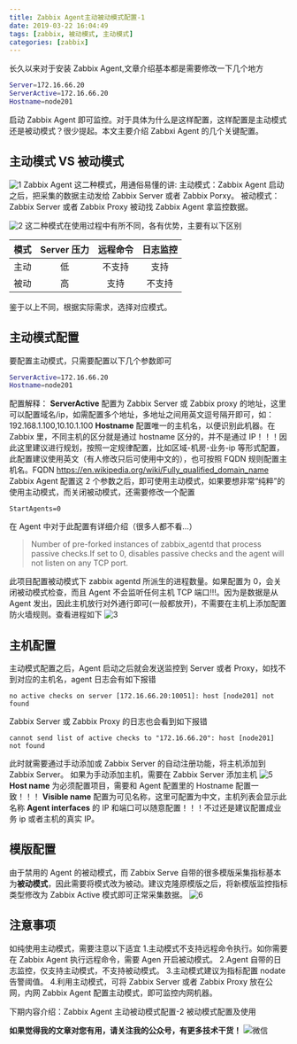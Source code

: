 ```yaml
---
title: Zabbix Agent主动被动模式配置-1
date: 2019-03-22 16:04:49
tags: [zabbix, 被动模式, 主动模式]
categories: [zabbix]
---
```


长久以来对于安装 Zabbix Agent,文章介绍基本都是需要修改一下几个地方

```bash
Server=172.16.66.20
ServerActive=172.16.66.20
Hostname=node201
```

启动 Zabbix Agent 即可监控。对于具体为什么是这样配置，这样配置是主动模式还是被动模式？很少提起。本文主要介绍 Zabbxi Agent 的几个关键配置。

## 主动模式 VS 被动模式

![1](https://img.cactifans.com/wp-content/uploads/2019/03/7EBBC8A6-B2C2-40AE-B86F-55EEF378A02B.jpg)
Zabbix Agent 这二种模式，用通俗易懂的讲:
主动模式：Zabbix Agent 启动之后，把采集的数据主动发给 Zabbix Server 或者 Zabbix Porxy。
被动模式：Zabbix Server 或者 Zabbix Proxy 被动找 Zabbix Agent 拿监控数据。

![2](https://img.cactifans.com/wp-content/uploads/2019/03/F8C8B1D3-C40E-478E-BC90-188FD7BA2488.jpg)
这二种模式在使用过程中有所不同，各有优势，主要有以下区别

| 模式 | Server 压力 | 远程命令 | 日志监控 |
| :--: | :---------: | :------: | :------: |
| 主动 |     低      |  不支持  |   支持   |
| 被动 |     高      |   支持   |  不支持  |

鉴于以上不同，根据实际需求，选择对应模式。

## 主动模式配置

要配置主动模式，只需要配置以下几个参数即可

```bash
ServerActive=172.16.66.20
Hostname=node201
```

配置解释：
**ServerActive** 配置为 Zabbix Server 或 Zabbix proxy 的地址，这里可以配置域名/ip，如需配置多个地址，多地址之间用英文逗号隔开即可，如：192.168.1.100,10.10.1.100
**Hostname** 配置唯一的主机名，以便识别此机器。在 Zabbix 里，不同主机的区分就是通过 hostname 区分的，并不是通过 IP！！！因此这里建议进行规划，按照一定规律配置，比如区域-机房-业务-ip 等形式配置，此配置建议使用英文（有人修改只后可使用中文的），也可按照 FQDN 规则配置主机名。FQDN https://en.wikipedia.org/wiki/Fully_qualified_domain_name
Zabbix Agent 配置这 2 个参数之后，即可使用主动模式，如果要想非常“纯粹”的使用主动模式，而关闭被动模式，还需要修改一个配置

```
StartAgents=0
```

在 Agent 中对于此配置有详细介绍（很多人都不看...）

> Number of pre-forked instances of zabbix_agentd that process passive checks.If set to 0, disables passive checks and the agent will not listen on any TCP port.

此项目配置被动模式下 zabbix agentd 所派生的进程数量。如果配置为 0，会关闭被动模式检查，而且 Agent 不会监听任何主机 TCP 端口!!!。因为是数据是从 Agent 发出，因此主机放行对外通行即可(一般都放开)，不需要在主机上添加配置防火墙规则。查看进程如下
![3](https://img.cactifans.com/wp-content/uploads/2019/03/DCFC9524-E680-41E5-B1AF-FC2122AD51F6.jpg)

## 主机配置

主动模式配置之后，Agent 启动之后就会发送监控到 Server 或者 Proxy，如找不到对应的主机名，agent 日志会有如下报错

```
no active checks on server [172.16.66.20:10051]: host [node201] not found
```

Zabbix Server 或 Zabbix Proxy 的日志也会看到如下报错

```
cannot send list of active checks to "172.16.66.20": host [node201] not found
```

此时就需要通过手动添加或 Zabbix Server 的自动注册功能，将主机添加到 Zabbix Server。
如果为手动添加主机，需要在 Zabbix Server 添加主机
![5](https://img.cactifans.com/wp-content/uploads/2019/03/E7B8C74F-7072-4DAD-A2D5-41662C7B3562.jpg)
**Host name** 为必须配置项目，需要和 Agent 配置里的 Hostname 配置一致！！！
**Visible name** 配置为可见名称，这里可配置为中文，主机列表会显示此名称
**Agent interfaces** 的 IP 和端口可以随意配置！！！不过还是建议配置成业务 ip 或者主机的真实 IP。

## 模版配置

由于禁用的 Agent 的被动模式，而 Zabbix Serve 自带的很多模版采集指标基本为**被动模式**，因此需要将模式改为被动。建议克隆原模版之后，将新模版监控指标类型修改为 Zabbix Active 模式即可正常采集数据。
![6](https://img.cactifans.com/wp-content/uploads/2019/03/B4FE905D-EB85-4762-AF93-F8CBAFA9C1A3.jpg)

## 注意事项

如纯使用主动模式，需要注意以下适宜 1.主动模式不支持远程命令执行。如你需要在 Zabbix Agent 执行远程命令，需要 Agen 开启被动模式。
2.Agent 自带的日志监控，仅支持主动模式，不支持被动模式。 3.主动模式建议为指标配置 nodate 告警阈值。 4.利用主动模式，可将 Zabbix Server 或者 Zabbix Proxy 放在公网，内网 Zabbix Agent 配置主动模式，即可监控内网机器。

下期内容介绍：Zabbix Agent 主动被动模式配置-2 被动模式配置及使用

**如果觉得我的文章对您有用，请关注我的公众号，有更多技术干货！**
![微信](https://img.cactifans.com/wp-content/uploads/2017/12/qrcode_for_gh_5c46969f2957_258-1-1.jpg)
